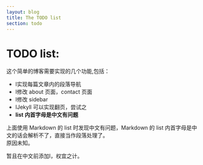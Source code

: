 ```yaml
---
layout: blog
title: The TODO list
section: todo
---
```


TODO list:
==========

这个简单的博客需要实现的几个功能,包括：  
* l实现每篇文章内的段落导航 
* l修改 about 页面，contact 页面
* l修改 sidebar 
* lJekyll 可以实现翻页，尝试之
* __list 内首字母是中文有问题__

上面使用 Markdown 的 list 时发现中文有问题，Markdown 的 list 内首字母是中文的话会解析不了，直接当作段落处理了。  
原因未知。  

暂且在中文前添加l，权宜之计。
